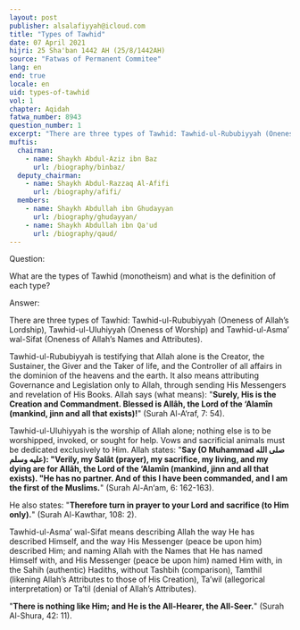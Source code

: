 ```yaml
---
layout: post
publisher: alsalafiyyah@icloud.com
title: "Types of Tawhid"
date: 07 April 2021
hijri: 25 Sha'ban 1442 AH (25/8/1442AH)
source: "Fatwas of Permanent Commitee"
lang: en
end: true
locale: en
uid: types-of-tawhid
vol: 1
chapter: Aqidah
fatwa_number: 8943
question_number: 1
excerpt: "There are three types of Tawhid: Tawhid-ul-Rububiyyah (Oneness of Allah’s Lordship), Tawhid-ul-Uluhiyyah (Oneness of Worship) and Tawhid-ul-Asma’ wal-Sifat (Oneness of Allah’s Names and Attributes)."
muftis:
  chairman: 
    - name: Shaykh Abdul-Aziz ibn Baz
      url: /biography/binbaz/
  deputy_chairman:
    - name: Shaykh Abdul-Razzaq Al-Afifi
      url: /biography/afifi/
  members: 
    - name: Shaykh Abdullah ibn Ghudayyan
      url: /biography/ghudayyan/
    - name: Shaykh Abdullah ibn Qa'ud
      url: /biography/qaud/
---
```


Question:

What are the types of Tawhid (monotheism) and what is the definition of each type?

Answer:

There are three types of Tawhid: Tawhid-ul-Rububiyyah (Oneness of Allah’s Lordship), Tawhid-ul-Uluhiyyah (Oneness of Worship) and Tawhid-ul-Asma’ wal-Sifat (Oneness of Allah’s Names and Attributes). 

Tawhid-ul-Rububiyyah is testifying that Allah alone is the Creator, the Sustainer, the Giver and the Taker of life, and the Controller of all affairs in the dominion of the heavens and the earth. It also means attributing Governance and Legislation only to Allah, through sending His Messengers and revelation of His Books. Allah says (what means): "**Surely, His is the Creation and Commandment. Blessed is Allâh, the Lord of the ‘Alamîn (mankind, jinn and all that exists)!**" (Surah Al-A‘raf, 7: 54). 

Tawhid-ul-Uluhiyyah is the worship of Allah alone; nothing else is to be worshipped, invoked, or sought for help. Vows and sacrificial animals must be dedicated exclusively to Him. Allah states: "**Say (O Muhammad صلى الله عليه وسلم): "Verily, my Salât (prayer), my sacrifice, my living, and my dying are for Allâh, the Lord of the ‘Alamîn (mankind, jinn and all that exists). "He has no partner. And of this I have been commanded, and I am the first of the Muslims.**" (Surah Al-An‘am, 6: 162-163). 

He also states: "**Therefore turn in prayer to your Lord and sacrifice (to Him only).**" (Surah Al-Kawthar, 108: 2). 

Tawhid-ul-Asma’ wal-Sifat means describing Allah the way He has described Himself, and the way His Messenger (peace be upon him) described Him; and naming Allah with the Names that He has named Himself with, and His Messenger (peace be upon him) named Him with, in the Sahih (authentic) Hadiths, without Tashbih (comparison), Tamthil (likening Allah’s Attributes to those of His Creation), Ta’wil (allegorical interpretation) or Ta‘til (denial of Allah’s Attributes).

"**There is nothing like Him; and He is the All-Hearer, the All-Seer.**" (Surah Al-Shura, 42: 11).
